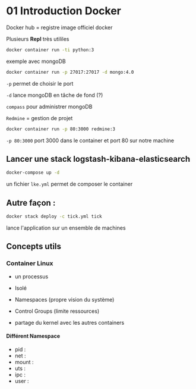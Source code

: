 # 01 Introduction Docker

Docker hub = registre image officiel docker

Plusieurs **Repl** très utililes

```sh
docker container run -ti python:3
```

exemple avec mongoDB

```sh
docker container run -p 27017:27017 -d mongo:4.0
```

`-p`  permet de choisir le port

`-d`  lance mongoDB en tâche de fond (?)

`compass` pour administrer mongoDB

`Redmine` = gestion de projet

```sh
docker container run -p 80:3000 redmine:3
```

`-p 80:3000`  port 3000 dans le container et port 80 sur notre machine

## Lancer une stack logstash-kibana-elasticsearch

```sh
docker-compose up -d
```

un fichier `lke.yml` permet de composer le container

## Autre façon :

```sh
docker stack deploy -c tick.yml tick
```

lance l'application sur un ensemble de machines

## Concepts utils

### Container Linux

- un processus

- Isolé

- Namespaces (propre vision du système)
- Control Groups (limite ressources)
- partage du kernel avec les autres containers

#### Différent Namespace

- pid :
- net :
- mount :
- uts :
- ipc :
- user :